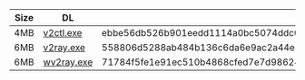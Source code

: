|    Size   |     DL  | sha512sum |
|  ---  |  ---  |  ---  |
| 4MB | [v2ctl.exe](https://cdn.jsdelivr.net/gh/googleians/v2ray-core@main/v2ctl.exe) | ebbe56db526b901eedd1114a0bc5074ddc0393d7b71205d40ae943182643145c31b7c190473ce2efc91a8c57ae061e7f7cd26d45139618286e21f70d3f3e7a3e |
| 6MB | [v2ray.exe](https://cdn.jsdelivr.net/gh/googleians/v2ray-core@main/v2ray.exe) | 558806d5288ab484b136c6da6e9ac2a44e188ddd0f3ca1a7556e939b909b1d744ed5feadfb6c436bd17113bd61ca25e6295c864a6ff8a82aaafd8c08a0f4ae2e |
| 6MB | [wv2ray.exe](https://cdn.jsdelivr.net/gh/googleians/v2ray-core@main/wv2ray.exe) | 71784f5fe1e91ec510b4868cfed7e7d98624eaba911d4796cfcd287fcdbef71e47712632ec655342ee6c4337bb90e4c627d1e7324a7433d94ed6795f1683443c |
